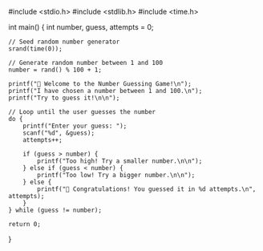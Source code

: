 #include <stdio.h>
#include <stdlib.h>
#include <time.h>

int main() {
    int number, guess, attempts = 0;

    // Seed random number generator
    srand(time(0));

    // Generate random number between 1 and 100
    number = rand() % 100 + 1;

    printf("🎯 Welcome to the Number Guessing Game!\n");
    printf("I have chosen a number between 1 and 100.\n");
    printf("Try to guess it!\n\n");

    // Loop until the user guesses the number
    do {
        printf("Enter your guess: ");
        scanf("%d", &guess);
        attempts++;

        if (guess > number) {
            printf("Too high! Try a smaller number.\n\n");
        } else if (guess < number) {
            printf("Too low! Try a bigger number.\n\n");
        } else {
            printf("🎉 Congratulations! You guessed it in %d attempts.\n", attempts);
        }
    } while (guess != number);

    return 0;
}
 

